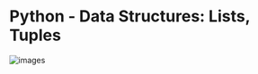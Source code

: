# Python - Data Structures: Lists, Tuples

![images](https://github.com/BassantKhaled259/alx-higher_level_programming/assets/136097724/3b9a26b7-fca4-4b3f-9ced-b7f166dd3efd)
